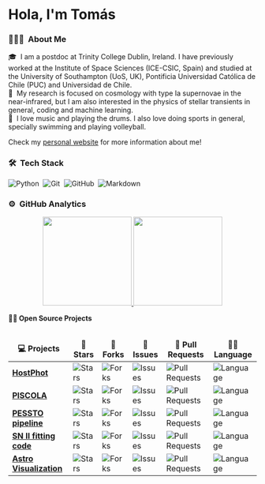 # Hola, I'm Tomás

### 👨🏻‍💻 &nbsp;About Me

🎓 &nbsp;I am a postdoc at Trinity College Dublin, Ireland. I have previously worked at the Institute of Space Sciences (ICE-CSIC, Spain) and studied at the University of Southampton (UoS, UK), Pontificia Universidad Católica de Chile (PUC) and Universidad de Chile.\
📄 &nbsp;My research is focused on cosmology with type Ia supernovae in the near-infrared, but I am also interested in the physics of stellar transients in general, coding and machine learning.\
🌱 &nbsp;I love music and playing the drums. I also love doing sports in general, specially swimming and playing volleyball.


Check my [personal website](https://temuller.github.io/) for more information about me!

### 🛠 &nbsp;Tech Stack

![Python](https://img.shields.io/badge/-Python-05122A?style=flat&logo=python)&nbsp;
![Git](https://img.shields.io/badge/-Git-05122A?style=flat&logo=git)&nbsp;
![GitHub](https://img.shields.io/badge/-GitHub-05122A?style=flat&logo=github)&nbsp;
![Markdown](https://img.shields.io/badge/-Markdown-05122A?style=flat&logo=markdown)

### ⚙️ &nbsp;GitHub Analytics

<p align="center">
<a href="https://github.com/AVS1508">
  <img height="180em" src="https://github-readme-stats-eight-theta.vercel.app/api?username=temuller&show_icons=true&theme=algolia&include_all_commits=true&count_private=true"/>
  <img height="180em" src="https://github-readme-stats-eight-theta.vercel.app/api/top-langs/?username=temuller&layout=compact&langs_count=8&theme=algolia"/>
</a>
</p>


<summary><b>🧑‍🚀 Open Source Projects</b></summary>

<br />
<table>
  <thead align="center">
    <tr border: none;>
      <td><b>💻 Projects</b></td>
      <td><b>🌟 Stars</b></td>
      <td><b>🍴 Forks</b></td>
      <td><b>🐛 Issues</b></td>
      <td><b>🔔 Pull Requests</b></td>
      <td><b>👨‍💻 Language</b></td>
    </tr>
  </thead>
  <tbody>
    <tr>
     <td><a href="https://github.com/temuller/hostphot"><b> HostPhot</b></a></td>
      <td><img alt="Stars" src="https://img.shields.io/github/stars/temuller/hostphot?style=flat-square&labelColor=343b41"/></td>
      <td><img alt="Forks" src="https://img.shields.io/github/forks/temuller/hostphot?style=flat-square&labelColor=343b41"/></td>
      <td><img alt="Issues" src="https://img.shields.io/github/issues/temuller/hostphot?style=flat-square"/></td>
      <td><img alt="Pull Requests" src="https://img.shields.io/github/issues-pr/temuller/hostphot?style=flat-square"/></td>
      <td><img alt="Language" src="https://img.shields.io/github/languages/top/temuller/hostphot?style=flat-square"/></td>
    </tr>
    <tr>
     <td><a href="https://github.com/temuller/piscola"><b> PISCOLA</b></a></td>
      <td><img alt="Stars" src="https://img.shields.io/github/stars/temuller/piscola?style=flat-square&labelColor=343b41"/></td>
      <td><img alt="Forks" src="https://img.shields.io/github/forks/temuller/piscola?style=flat-square&labelColor=343b41"/></td>
      <td><img alt="Issues" src="https://img.shields.io/github/issues/temuller/piscola?style=flat-square"/></td>
      <td><img alt="Pull Requests" src="https://img.shields.io/github/issues-pr/temuller/piscola?style=flat-square"/></td>
      <td><img alt="Language" src="https://img.shields.io/github/languages/top/temuller/piscola?style=flat-square"/></td>
    </tr>
    <tr>
     <td><a href="https://github.com/svalenti/pessto"><b> PESSTO pipeline</b></a></td>
      <td><img alt="Stars" src="https://img.shields.io/github/stars/svalenti/pessto?style=flat-square&labelColor=343b41"/></td>
      <td><img alt="Forks" src="https://img.shields.io/github/forks/svalenti/pessto?style=flat-square&labelColor=343b41"/></td>
      <td><img alt="Issues" src="https://img.shields.io/github/issues/svalenti/pessto?style=flat-square"/></td>
      <td><img alt="Pull Requests" src="https://img.shields.io/github/issues-pr/svalenti/pessto?style=flat-square"/></td>
      <td><img alt="Language" src="https://img.shields.io/github/languages/top/svalenti/pessto?label=javascript&style=flat-square"/></td>
    </tr>
    <tr>
     <td><a href="https://github.com/temuller/snii_fitting_code"><b> SN II fitting code</b></a></td>
      <td><img alt="Stars" src="https://img.shields.io/github/stars/temuller/snii_fitting_code?style=flat-square&labelColor=343b41"/></td>
      <td><img alt="Forks" src="https://img.shields.io/github/forks/temuller/snii_fitting_code?style=flat-square&labelColor=343b41"/></td>
      <td><img alt="Issues" src="https://img.shields.io/github/issues/temuller/snii_fitting_code?style=flat-square"/></td>
      <td><img alt="Pull Requests" src="https://img.shields.io/github/issues-pr/temuller/snii_fitting_code?style=flat-square"/></td>
      <td><img alt="Language" src="https://img.shields.io/github/languages/top/temuller/snii_fitting_code?style=flat-square"/></td> 
    </tr>
    <tr>
     <td><a href="https://github.com/temuller/astro-visualization"><b> Astro Visualization</b></a></td>
      <td><img alt="Stars" src="https://img.shields.io/github/stars/temuller/astro-visualization?style=flat-square&labelColor=343b41"/></td>
      <td><img alt="Forks" src="https://img.shields.io/github/forks/temuller/astro-visualization?style=flat-square&labelColor=343b41"/></td>
      <td><img alt="Issues" src="https://img.shields.io/github/issues/temuller/astro-visualization?style=flat-square"/></td>
      <td><img alt="Pull Requests" src="https://img.shields.io/github/issues-pr/temuller/astro-visualization?style=flat-square"/></td>
      <td><img alt="Language" src="https://img.shields.io/badge/markdown-100%25-blue?style=flat-square"/></td> 
    </tr>
  </tbody>
</table>
<br />
